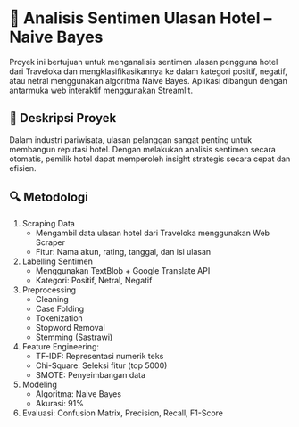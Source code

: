 # 🏨 Analisis Sentimen Ulasan Hotel – Naive Bayes
Proyek ini bertujuan untuk menganalisis sentimen ulasan pengguna hotel dari Traveloka dan mengklasifikasikannya ke dalam kategori positif, negatif, atau netral menggunakan algoritma Naive Bayes. Aplikasi dibangun dengan antarmuka web interaktif menggunakan Streamlit.

## 🧾 Deskripsi Proyek
Dalam industri pariwisata, ulasan pelanggan sangat penting untuk membangun reputasi hotel. Dengan melakukan analisis sentimen secara otomatis, pemilik hotel dapat memperoleh insight strategis secara cepat dan efisien.

## 🔍 Metodologi
1. Scraping Data
   - Mengambil data ulasan hotel dari Traveloka menggunakan Web Scraper
   - Fitur: Nama akun, rating, tanggal, dan isi ulasan
2. Labelling Sentimen
   - Menggunakan TextBlob + Google Translate API
   - Kategori: Positif, Netral, Negatif
3. Preprocessing
   - Cleaning
   - Case Folding
   - Tokenization
   - Stopword Removal
   - Stemming (Sastrawi)
4. Feature Engineering: 
   - TF-IDF: Representasi numerik teks
   - Chi-Square: Seleksi fitur (top 5000)
   - SMOTE: Penyeimbangan data
5. Modeling
   - Algoritma: Naive Bayes
   - Akurasi: 91%
6. Evaluasi: Confusion Matrix, Precision, Recall, F1-Score
